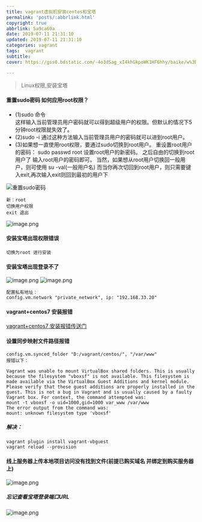 ```yaml
---
title: vagrant虚拟机安装centos和宝塔
permalink: 'posts/:abbrlink.html'
copyright: true
abbrlink: 5a9ca69a
date: 2019-07-11 21:31:10
updated: 2019-07-11 21:31:10
categories: vagrant 
tags:  vagrant
subtitle:
cover: https://gss0.bdstatic.com/-4o3dSag_xI4khGkpoWK1HF6hhy/baike/w%3D268%3Bg%3D0/sign=b7c0b9d9fc36afc30e0c38638b228cf9/203fb80e7bec54e7825eee07b2389b504fc26a7d.jpg

---
```

<blockquote class="blockquote-center">Linux权限,安装宝塔</blockquote>
<!--more-->


#### 重置sudo密码 如何应用root权限？

- (1)sudo 命令  
这样输入当前管理员用户密码就可以得到超级用户的权限。但默认的情况下5分钟root权限就失效了。
- (2)sudo -i
通过这种方法输入当前管理员用户的密码就可以进到root用户。
- (3)如果想一直使用root权限，要通过sudo切换到root用户。
重设置root用户的密码：
sudo passwd root
设置root用户的新密码。
之后自由的切换到root用户了
输入root用户的密码即可。
当然，如果想从root用户切换回一般用户，则可使用  su -val(一般用户名)
而当你再次切回到root用户，则只需要键入exit,再次输入exit则回到最初的用户下

![重置sudo密码](https://i.loli.net/2020/03/22/7ysDKTV1U8FupLC.png)
```
新：root
切换用户权限
exit 退出
```
![image.png](https://i.loli.net/2020/03/22/ECUpQ9jbDhyzLmA.png)

#### 安装宝塔出现权限错误
```
切换为root 进行安装
```
#### 安装宝塔出现登录不了
![image.png](https://i.loli.net/2020/03/22/7ysDKTV1U8FupLC.png)
![image.png](https://i.loli.net/2020/03/22/NYHRp4zZoWrL7qP.png)
```
配置私有地址：
config.vm.network "private_network", ip: "192.168.33.20"
```
#### vagrant+centos7 安装报错
[vagrant+centos7 安装报错传送门](https://blog.csdn.net/shilei_zhang/article/details/72811274)
#### 设置同步映射文件路径报错
```
config.vm.synced_folder "D:/vagrant/centos/", "/var/www"
报错以下：

Vagrant was unable to mount VirtualBox shared folders. This is usually
because the filesystem "vboxsf" is not available. This filesystem is
made available via the VirtualBox Guest Additions and kernel module.
Please verify that these guest additions are properly installed in the
guest. This is not a bug in Vagrant and is usually caused by a faulty
Vagrant box. For context, the command attempted was:
mount -t vboxsf -o uid=1000,gid=1000 var_www /var/www
The error output from the command was:
mount: unknown filesystem type 'vboxsf'
```
##### 解决：
```
vagrant plugin install vagrant-vbguest
vagrant reload --provision
```
#### 线上服务器上传本地项目访问没有找到文件(前提已购买域名 并绑定到购买服务器上)
![image.png](https://i.loli.net/2020/03/22/lQ7sW2d5DtFkARK.png)


##### 忘记查看宝塔登录端口URL
![image.png](https://i.loli.net/2020/03/22/KptCAWaqMjO2cSB.png)
